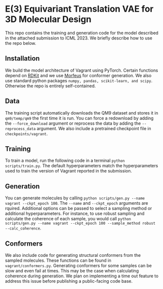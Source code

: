 # E(3) Equivariant Translation VAE for 3D Molecular Design
This repo contains the training and generation code for the model described in the attached submission to ICML 2023. We briefly describe how to use the repo below.

## Installation

We build the model architecture of Vagrant using PyTorch. Certain functions depend on [RDKit](https://www.rdkit.org/docs/Install.html) and we use [Morfeus](https://kjelljorner.github.io/morfeus/installation.html) for conformer generation. We also use standard python packages `numpy, pandas, scikit-learn, and scipy`. Otherwise the repo is entirely self-contained.

## Data

The training script automatically downloads the QM9 dataset and stores it in `qm9/temp/qm9` the first time it is run. You can force a redownload by adding the `--force_download` argument or reprocess the data by adding the `--reprocess_data` argument. We also include a pretrained checkpoint file in `checkpoints/vagrant`.

## Training

To train a model, run the following code in a terminal `python scripts/train.py`. The default hyperparameters match the hyperparameters used to train the version of Vagrant reported in the submission.

## Generation

You can generate molecules by calling `python scripts/gen.py --name vagrant --ckpt_epoch 100`. The `--name` and `--ckpt_epoch` arguments are rquired. Additional options can be passed to select a sampling method or additional hyperparameters. For instance, to use robust sampling and calculate the coherence of each sample, you would call `python scripts/gen.py --name vagrant --ckpt_epoch 100 --sample_method robust --calc_coherence`.

## Conformers

We also include code for generating structural conformers from the sampled molecules. These functions can be found in `vagrant/conformers.py`. Generating conformers for some samples can be slow and even fail at times. This may be the case when calculating coherence during generation. We plan on implementing a time out feature to address this issue before publishing a public-facing code base.

